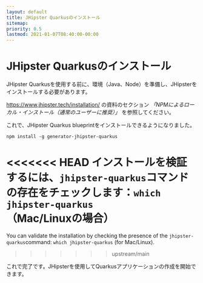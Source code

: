```yaml
---
layout: default
title: JHipster Quarkusのインストール
sitemap:
priority: 0.5
lastmod: 2021-01-07T08:40:00-00:00
---
```


# JHipster Quarkusのインストール

JHipster Quarkusを使用する前に、環境（Java、Node）を準備し、JHipsterをインストールする必要があります。

https://www.jhipster.tech/installation/ の資料のセクション *「NPMによるローカル・インストール（通常のユーザーに推奨）」* を参照してください。

これで、JHipster Quarkus blueprintをインストールできるようになりました。

`npm install -g generator-jhipster-quarkus`

<<<<<<< HEAD
インストールを検証するには、`jhipster-quarkus`コマンドの存在をチェックします：`which jhipster-quarkus`（Mac/Linuxの場合）
=======
You can validate the installation by checking the presence of the `jhipster-quarkus`command: `which jhipster-quarkus` (for Mac/Linux).
>>>>>>> upstream/main

これで完了です。JHipsterを使用してQuarkusアプリケーションの作成を開始できます。